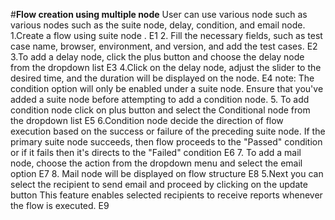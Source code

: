 ﻿#**Flow creation using multiple node**
 User can use various node such as various nodes such as the suite node, delay, condition, and email node. 
 1.Create a flow using suite node . 
 E1
 2. Fill the necessary fields, such as test case name, browser, environment, and version, and  add the test cases.
 E2
 3.To add a delay node, click the plus button and choose the delay node from the dropdown  list
 E3
 4.Click on the delay node, adjust the slider to the desired time, and the duration will be displayed on the node. 
 E4
 note: The condition option will only be enabled under a suite node. Ensure that you've added a suite node before attempting to add a condition node.
 5. To add condition node click on plus button and select the Conditional node from the dropdown list
 E5
 6.Condition node decide the direction of flow execution based on the success or failure of the preceding suite node. If the primary suite node succeeds, then flow proceeds to the "Passed" condition or if it fails then it's 
  directs to the "Failed" condition
  E6
  7. To add a mail node, choose the action from the dropdown menu and select the email option 
  E7
  8.   Mail node will be displayed on flow structure 
  E8
  5.Next you can select the recipient to send email and proceed by clicking on the update button  This feature enables selected recipients to receive reports whenever the flow is executed.
  E9
 

